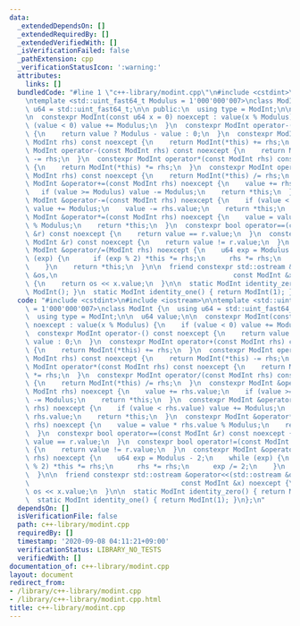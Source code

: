 ```yaml
---
data:
  _extendedDependsOn: []
  _extendedRequiredBy: []
  _extendedVerifiedWith: []
  _isVerificationFailed: false
  _pathExtension: cpp
  _verificationStatusIcon: ':warning:'
  attributes:
    links: []
  bundledCode: "#line 1 \"c++-library/modint.cpp\"\n#include <cstdint>\n#include <iostream>\n\
    \ntemplate <std::uint_fast64_t Modulus = 1'000'000'007>\nclass ModInt {\n  using\
    \ u64 = std::uint_fast64_t;\n\n public:\n  using type = ModInt;\n\n  u64 value;\n\
    \n  constexpr ModInt(const u64 x = 0) noexcept : value(x % Modulus) {\n    if\
    \ (value < 0) value += Modulus;\n  }\n  constexpr ModInt operator-() const noexcept\
    \ {\n    return value ? Modulus - value : 0;\n  }\n  constexpr ModInt operator+(const\
    \ ModInt rhs) const noexcept {\n    return ModInt(*this) += rhs;\n  }\n  constexpr\
    \ ModInt operator-(const ModInt rhs) const noexcept {\n    return ModInt(*this)\
    \ -= rhs;\n  }\n  constexpr ModInt operator*(const ModInt rhs) const noexcept\
    \ {\n    return ModInt(*this) *= rhs;\n  }\n  constexpr ModInt operator/(const\
    \ ModInt rhs) const noexcept {\n    return ModInt(*this) /= rhs;\n  }\n  constexpr\
    \ ModInt &operator+=(const ModInt rhs) noexcept {\n    value += rhs.value;\n \
    \   if (value >= Modulus) value -= Modulus;\n    return *this;\n  }\n  constexpr\
    \ ModInt &operator-=(const ModInt rhs) noexcept {\n    if (value < rhs.value)\
    \ value += Modulus;\n    value -= rhs.value;\n    return *this;\n  }\n  constexpr\
    \ ModInt &operator*=(const ModInt rhs) noexcept {\n    value = value * rhs.value\
    \ % Modulus;\n    return *this;\n  }\n  constexpr bool operator==(const ModInt\
    \ &r) const noexcept {\n    return value == r.value;\n  }\n  constexpr bool operator!=(const\
    \ ModInt &r) const noexcept {\n    return value != r.value;\n  }\n  constexpr\
    \ ModInt &operator/=(ModInt rhs) noexcept {\n    u64 exp = Modulus - 2;\n    while\
    \ (exp) {\n      if (exp % 2) *this *= rhs;\n      rhs *= rhs;\n      exp /= 2;\n\
    \    }\n    return *this;\n  }\n\n  friend constexpr std::ostream &operator<<(std::ostream\
    \ &os,\n                                            const ModInt &x) noexcept\
    \ {\n    return os << x.value;\n  }\n\n  static ModInt identity_zero() { return\
    \ ModInt(); }\n  static ModInt identity_one() { return ModInt(1); }\n};\n"
  code: "#include <cstdint>\n#include <iostream>\n\ntemplate <std::uint_fast64_t Modulus\
    \ = 1'000'000'007>\nclass ModInt {\n  using u64 = std::uint_fast64_t;\n\n public:\n\
    \  using type = ModInt;\n\n  u64 value;\n\n  constexpr ModInt(const u64 x = 0)\
    \ noexcept : value(x % Modulus) {\n    if (value < 0) value += Modulus;\n  }\n\
    \  constexpr ModInt operator-() const noexcept {\n    return value ? Modulus -\
    \ value : 0;\n  }\n  constexpr ModInt operator+(const ModInt rhs) const noexcept\
    \ {\n    return ModInt(*this) += rhs;\n  }\n  constexpr ModInt operator-(const\
    \ ModInt rhs) const noexcept {\n    return ModInt(*this) -= rhs;\n  }\n  constexpr\
    \ ModInt operator*(const ModInt rhs) const noexcept {\n    return ModInt(*this)\
    \ *= rhs;\n  }\n  constexpr ModInt operator/(const ModInt rhs) const noexcept\
    \ {\n    return ModInt(*this) /= rhs;\n  }\n  constexpr ModInt &operator+=(const\
    \ ModInt rhs) noexcept {\n    value += rhs.value;\n    if (value >= Modulus) value\
    \ -= Modulus;\n    return *this;\n  }\n  constexpr ModInt &operator-=(const ModInt\
    \ rhs) noexcept {\n    if (value < rhs.value) value += Modulus;\n    value -=\
    \ rhs.value;\n    return *this;\n  }\n  constexpr ModInt &operator*=(const ModInt\
    \ rhs) noexcept {\n    value = value * rhs.value % Modulus;\n    return *this;\n\
    \  }\n  constexpr bool operator==(const ModInt &r) const noexcept {\n    return\
    \ value == r.value;\n  }\n  constexpr bool operator!=(const ModInt &r) const noexcept\
    \ {\n    return value != r.value;\n  }\n  constexpr ModInt &operator/=(ModInt\
    \ rhs) noexcept {\n    u64 exp = Modulus - 2;\n    while (exp) {\n      if (exp\
    \ % 2) *this *= rhs;\n      rhs *= rhs;\n      exp /= 2;\n    }\n    return *this;\n\
    \  }\n\n  friend constexpr std::ostream &operator<<(std::ostream &os,\n      \
    \                                      const ModInt &x) noexcept {\n    return\
    \ os << x.value;\n  }\n\n  static ModInt identity_zero() { return ModInt(); }\n\
    \  static ModInt identity_one() { return ModInt(1); }\n};\n"
  dependsOn: []
  isVerificationFile: false
  path: c++-library/modint.cpp
  requiredBy: []
  timestamp: '2020-09-08 04:11:21+09:00'
  verificationStatus: LIBRARY_NO_TESTS
  verifiedWith: []
documentation_of: c++-library/modint.cpp
layout: document
redirect_from:
- /library/c++-library/modint.cpp
- /library/c++-library/modint.cpp.html
title: c++-library/modint.cpp
---
```

